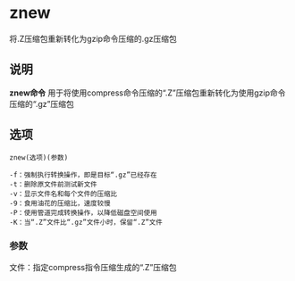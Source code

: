 znew
===

将.Z压缩包重新转化为gzip命令压缩的.gz压缩包

## 说明

**znew命令** 用于将使用compress命令压缩的“.Z”压缩包重新转化为使用gzip命令压缩的“.gz”压缩包

## 选项

```
znew(选项)(参数)
```

  

```
-f：强制执行转换操作，即是目标“.gz”已经存在
-t：删除原文件前测试新文件
-v：显示文件名和每个文件的压缩比
-9：食用油花的压缩比，速度较慢
-P：使用管道完成转换操作，以降低磁盘空间使用
-K：当“.Z”文件比“.gz”文件小时，保留“.Z”文件
```

### 参数  

文件：指定compress指令压缩生成的“.Z”压缩包


